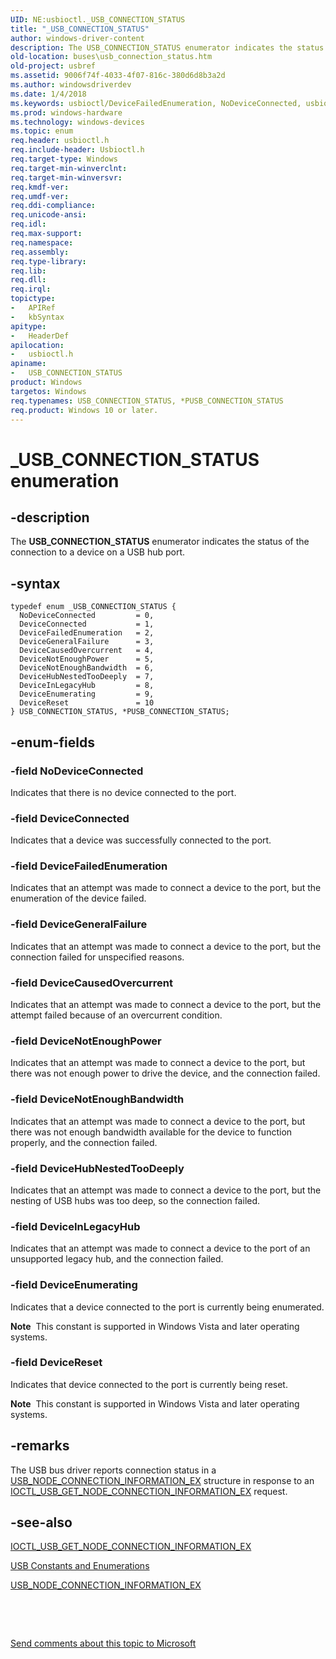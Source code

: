 ```yaml
---
UID: NE:usbioctl._USB_CONNECTION_STATUS
title: "_USB_CONNECTION_STATUS"
author: windows-driver-content
description: The USB_CONNECTION_STATUS enumerator indicates the status of the connection to a device on a USB hub port.
old-location: buses\usb_connection_status.htm
old-project: usbref
ms.assetid: 9006f74f-4033-4f07-816c-380d6d8b3a2d
ms.author: windowsdriverdev
ms.date: 1/4/2018
ms.keywords: usbioctl/DeviceFailedEnumeration, NoDeviceConnected, usbioctl/USB_CONNECTION_STATUS, usbioctl/DeviceInLegacyHub, PUSB_CONNECTION_STATUS, usbioctl/DeviceCausedOvercurrent, USB_CONNECTION_STATUS enumeration [Buses], usbioctl/NoDeviceConnected, DeviceNotEnoughPower, PUSB_CONNECTION_STATUS enumeration pointer [Buses], DeviceCausedOvercurrent, usbioctl/PUSB_CONNECTION_STATUS, usbioctl/DeviceConnected, usbioctl/DeviceEnumerating, usbioctl/DeviceReset, usbioctl/DeviceGeneralFailure, DeviceReset, usbstrct_3f747b8b-9fe5-48f1-bfc4-3701ab8be8e9.xml, USB_CONNECTION_STATUS, DeviceNotEnoughBandwidth, DeviceInLegacyHub, DeviceHubNestedTooDeeply, *PUSB_CONNECTION_STATUS, usbioctl/DeviceNotEnoughBandwidth, usbioctl/DeviceHubNestedTooDeeply, DeviceConnected, DeviceGeneralFailure, buses.usb_connection_status, usbioctl/DeviceNotEnoughPower, DeviceEnumerating, _USB_CONNECTION_STATUS, DeviceFailedEnumeration
ms.prod: windows-hardware
ms.technology: windows-devices
ms.topic: enum
req.header: usbioctl.h
req.include-header: Usbioctl.h
req.target-type: Windows
req.target-min-winverclnt: 
req.target-min-winversvr: 
req.kmdf-ver: 
req.umdf-ver: 
req.ddi-compliance: 
req.unicode-ansi: 
req.idl: 
req.max-support: 
req.namespace: 
req.assembly: 
req.type-library: 
req.lib: 
req.dll: 
req.irql: 
topictype:
-	APIRef
-	kbSyntax
apitype:
-	HeaderDef
apilocation:
-	usbioctl.h
apiname:
-	USB_CONNECTION_STATUS
product: Windows
targetos: Windows
req.typenames: USB_CONNECTION_STATUS, *PUSB_CONNECTION_STATUS
req.product: Windows 10 or later.
---
```


# _USB_CONNECTION_STATUS enumeration


## -description


The <b>USB_CONNECTION_STATUS</b> enumerator indicates the status of the connection to a device on a USB hub port.


## -syntax


````
typedef enum _USB_CONNECTION_STATUS { 
  NoDeviceConnected         = 0,
  DeviceConnected           = 1,
  DeviceFailedEnumeration   = 2,
  DeviceGeneralFailure      = 3,
  DeviceCausedOvercurrent   = 4,
  DeviceNotEnoughPower      = 5,
  DeviceNotEnoughBandwidth  = 6,
  DeviceHubNestedTooDeeply  = 7,
  DeviceInLegacyHub         = 8,
  DeviceEnumerating         = 9,
  DeviceReset               = 10
} USB_CONNECTION_STATUS, *PUSB_CONNECTION_STATUS;
````


## -enum-fields




### -field NoDeviceConnected

Indicates that there is no device connected to the port.


### -field DeviceConnected

Indicates that a device was successfully connected to the port.


### -field DeviceFailedEnumeration

Indicates that an attempt was made to connect a device to the port, but the enumeration of the device failed.


### -field DeviceGeneralFailure

Indicates that an attempt was made to connect a device to the port, but the connection failed for unspecified reasons.


### -field DeviceCausedOvercurrent

Indicates that an attempt was made to connect a device to the port, but the attempt failed because of an overcurrent condition.


### -field DeviceNotEnoughPower

Indicates that an attempt was made to connect a device to the port, but there was not enough power to drive the device, and the connection failed.


### -field DeviceNotEnoughBandwidth

Indicates that an attempt was made to connect a device to the port, but there was not enough bandwidth available for the device to function properly, and the connection failed.


### -field DeviceHubNestedTooDeeply

Indicates that an attempt was made to connect a device to the port, but the nesting of USB hubs was too deep, so the connection failed. 


### -field DeviceInLegacyHub

Indicates that an attempt was made to connect a device to the port of an unsupported legacy hub, and the connection failed.


### -field DeviceEnumerating

Indicates that a device connected to the port is currently being enumerated.  

<b>Note</b>  This constant is supported in Windows Vista and later operating systems.


### -field DeviceReset

Indicates that device connected to the port is currently being reset.  

<b>Note</b>  This constant is supported in Windows Vista and later operating systems.


## -remarks


The USB bus driver reports connection status in a <a href="..\usbioctl\ns-usbioctl-_usb_node_connection_information_ex.md">USB_NODE_CONNECTION_INFORMATION_EX</a> structure in response to an <a href="..\usbioctl\ni-usbioctl-ioctl_usb_get_node_connection_information_ex.md">IOCTL_USB_GET_NODE_CONNECTION_INFORMATION_EX</a> request.



## -see-also

<a href="..\usbioctl\ni-usbioctl-ioctl_usb_get_node_connection_information_ex.md">IOCTL_USB_GET_NODE_CONNECTION_INFORMATION_EX</a>

<a href="https://msdn.microsoft.com/library/windows/hardware/ff539322">USB Constants and Enumerations</a>

<a href="..\usbioctl\ns-usbioctl-_usb_node_connection_information_ex.md">USB_NODE_CONNECTION_INFORMATION_EX</a>

 

 

<a href="mailto:wsddocfb@microsoft.com?subject=Documentation%20feedback [usbref\buses]:%20USB_CONNECTION_STATUS enumeration%20 RELEASE:%20(1/4/2018)&amp;body=%0A%0APRIVACY STATEMENT%0A%0AWe use your feedback to improve the documentation. We don't use your email address for any other purpose, and we'll remove your email address from our system after the issue that you're reporting is fixed. While we're working to fix this issue, we might send you an email message to ask for more info. Later, we might also send you an email message to let you know that we've addressed your feedback.%0A%0AFor more info about Microsoft's privacy policy, see http://privacy.microsoft.com/en-us/default.aspx." title="Send comments about this topic to Microsoft">Send comments about this topic to Microsoft</a>

